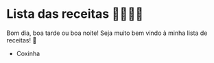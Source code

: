 # Lista das receitas :man_cook::woman_cook:

Bom dia, boa tarde ou boa noite! Seja muito bem vindo à minha lista de receitas! :wave:

- Coxinha

  